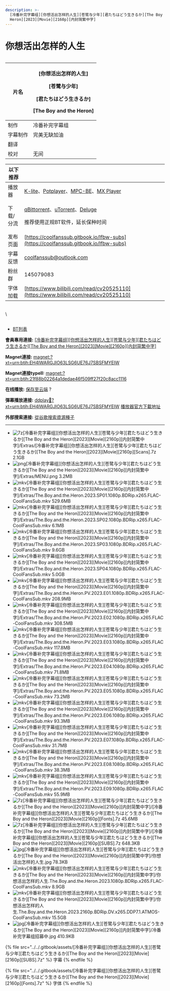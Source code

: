 ```yaml
---
description: >-
  [冷番补完字幕组][你想活出怎样的人生][苍鹭与少年][君たちはどう生きるか][The Boy and the
  Heron][2023][Movie][2160p][内封简繁中字]
---
```


# 你想活出怎样的人生

<figure><img src="https://s21.ax1x.com/2024/08/24/pAFBlnK.jpg" alt=""><figcaption></figcaption></figure>

| 片名   | <p>[你想活出怎样的人生]</p><p>[苍鹭与少年]</p><p>[君たちはどう生きるか]</p><p>[The Boy and the Heron]</p> |
| ---- | --------------------------------------------------------------------------------- |
| 制作   | 冷番补完字幕组                                                                           |
| 字幕制作 | 完美无缺加油                                                                            |
| 翻译   |                                                                                   |
| 校对   | 无间                                                                                |

&#x20;

| 以下推荐  |                                                                                                                                                                                                                                              |
| ----- | -------------------------------------------------------------------------------------------------------------------------------------------------------------------------------------------------------------------------------------------- |
| 播放器   | [K-lite](https://codecguide.com/download\_kl.htm)、[Potplayer](https://potplayer.daum.net/)、[MPC-BE](https://sourceforge.net/projects/mpcbe/)、[MX Player](https://www.lanzoui.com/b688551)                                                    |
| 下载/分流 | <p><a href="https://github.com/c0re100/qBittorrent-Enhanced-Edition/releases">qBittorrent</a>、<a href="https://hungryxhz.lanzouu.com/iUAtd058gd4h">uTorrent</a>、<a href="https://deluge-torrent.org/">Deluge</a></p><p>推荐使用正规BT软件，延长保种时间</p> |
| 发布页面  | [https://coolfanssub.gitbook.io/lfbw-subs](https://coolfanssub.gitbook.io/lfbw-subs)                                                                                                                                                         |
| 字幕反馈  | coolfanssub@outlook.com                                                                                                                                                                                                                      |
| 粉丝群   | 145079083                                                                                                                                                                                                                                    |
| 字体加载  | [https://www.bilibili.com/read/cv20525110](https://www.bilibili.com/read/cv20525110)                                                                                                                                                         |

\
\


<figure><img src="https://s21.ax1x.com/2024/08/24/pAFBsAg.jpg" alt=""><figcaption></figcaption></figure>

* [BT列表](https://share.dmhy.org/topics/view/677544\_The\_Boy\_and\_the\_Heron\_2023\_Movie\_2160p.html#tabs-1)

**會員專用連接:** [\[冷番补完字幕组\]\[你想活出怎样的人生\]\[苍鹭与少年\]\[君たちはどう生きるか\]\[The Boy and the Heron\]\[2023\]\[Movie\]\[2160p\]\[内封简繁中字\]](https://dl.dmhy.org/2024/08/24/21f88b02264a1dedae46f509ff27f20c8acc1116.torrent)

**Magnet連接:** [magnet:?xt=urn:btih:EH4IWARGJIO63LSG6UE76J7SBSFMYEIW](https://magnet/?xt=urn:btih:EH4IWARGJIO63LSG6UE76J7SBSFMYEIW\&dn=\&tr=http%3A%2F%2F104.143.10.186%3A8000%2Fannounce\&tr=udp%3A%2F%2F104.143.10.186%3A8000%2Fannounce\&tr=http%3A%2F%2Ftracker.openbittorrent.com%3A80%2Fannounce\&tr=http%3A%2F%2Ftracker3.itzmx.com%3A6961%2Fannounce\&tr=http%3A%2F%2Ftracker4.itzmx.com%3A2710%2Fannounce\&tr=http%3A%2F%2Ftracker.publicbt.com%3A80%2Fannounce\&tr=http%3A%2F%2Ftracker.prq.to%2Fannounce\&tr=http%3A%2F%2Fopen.acgtracker.com%3A1096%2Fannounce\&tr=https%3A%2F%2Ft-115.rhcloud.com%2Fonly\_for\_ylbud\&tr=http%3A%2F%2Ftracker1.itzmx.com%3A8080%2Fannounce\&tr=http%3A%2F%2Ftracker2.itzmx.com%3A6961%2Fannounce\&tr=udp%3A%2F%2Ftracker1.itzmx.com%3A8080%2Fannounce\&tr=udp%3A%2F%2Ftracker2.itzmx.com%3A6961%2Fannounce\&tr=udp%3A%2F%2Ftracker3.itzmx.com%3A6961%2Fannounce\&tr=udp%3A%2F%2Ftracker4.itzmx.com%3A2710%2Fannounce\&tr=http%3A%2F%2Fnyaa.tracker.wf%3A7777%2Fannounce)

**Magnet連接typeII:** [magnet:?xt=urn:btih:21f88b02264a1dedae46f509ff27f20c8acc1116](https://magnet/?xt=urn:btih:21f88b02264a1dedae46f509ff27f20c8acc1116)

**在线播放:** [保存至云端](https://mypikpak.com/drive/url-checker?url=magnet:?xt=urn:btih:21f88b02264a1dedae46f509ff27f20c8acc1116) ?

**彈幕播放連接:** [ddplay:magnet:?xt=urn:btih:EH4IWARGJIO63LSG6UE76J7SBSFMYEIW](ddplay:magnet:?xt=urn:btih:EH4IWARGJIO63LSG6UE76J7SBSFMYEIW\&dn=\&tr=http%3A%2F%2F104.143.10.186%3A8000%2Fannounce\&tr=udp%3A%2F%2F104.143.10.186%3A8000%2Fannounce\&tr=http%3A%2F%2Ftracker.openbittorrent.com%3A80%2Fannounce\&tr=http%3A%2F%2Ftracker3.itzmx.com%3A6961%2Fannounce\&tr=http%3A%2F%2Ftracker4.itzmx.com%3A2710%2Fannounce\&tr=http%3A%2F%2Ftracker.publicbt.com%3A80%2Fannounce\&tr=http%3A%2F%2Ftracker.prq.to%2Fannounce\&tr=http%3A%2F%2Fopen.acgtracker.com%3A1096%2Fannounce\&tr=https%3A%2F%2Ft-115.rhcloud.com%2Fonly\_for\_ylbud\&tr=http%3A%2F%2Ftracker1.itzmx.com%3A8080%2Fannounce\&tr=http%3A%2F%2Ftracker2.itzmx.com%3A6961%2Fannounce\&tr=udp%3A%2F%2Ftracker1.itzmx.com%3A8080%2Fannounce\&tr=udp%3A%2F%2Ftracker2.itzmx.com%3A6961%2Fannounce\&tr=udp%3A%2F%2Ftracker3.itzmx.com%3A6961%2Fannounce\&tr=udp%3A%2F%2Ftracker4.itzmx.com%3A2710%2Fannounce\&tr=http%3A%2F%2Fnyaa.tracker.wf%3A7777%2Fannounce) [播放器官方下載地址](http://www.dandanplay.com/?from=dmhy)

**外部搜索連接:** [從谷歌搜索資源種子](https://www.google.com/search?oe=utf-8\&q=21f88b02264a1dedae46f509ff27f20c8acc1116)

***

* ![7z](https://share.dmhy.org/images/icon/7z.gif)\[冷番补完字幕组]\[你想活出怎样的人生]\[苍鹭与少年]\[君たちはどう生きるか]\[The Boy and the Heron]\[2023]\[Movie]\[2160p]\[内封简繁中字]/Extras/\[冷番补完字幕组]\[你想活出怎样的人生]\[苍鹭与少年]\[君たちはどう生きるか]\[The Boy and the Heron]\[2023]\[Movie]\[2160p]\[Scans].7z 2.1GB
* ![png](https://share.dmhy.org/images/icon/png.gif)\[冷番补完字幕组]\[你想活出怎样的人生]\[苍鹭与少年]\[君たちはどう生きるか]\[The Boy and the Heron]\[2023]\[Movie]\[2160p]\[内封简繁中字]/Extras/MENU.png 3.2MB
* ![mkv](https://share.dmhy.org/images/icon/mkv.gif)\[冷番补完字幕组]\[你想活出怎样的人生]\[苍鹭与少年]\[君たちはどう生きるか]\[The Boy and the Heron]\[2023]\[Movie]\[2160p]\[内封简繁中字]/Extras/The.Boy.and.the.Heron.2023.SP01.1080p.BDRip.x265.FLAC-CoolFansSub.mkv 529.6MB
* ![mkv](https://share.dmhy.org/images/icon/mkv.gif)\[冷番补完字幕组]\[你想活出怎样的人生]\[苍鹭与少年]\[君たちはどう生きるか]\[The Boy and the Heron]\[2023]\[Movie]\[2160p]\[内封简繁中字]/Extras/The.Boy.and.the.Heron.2023.SP02.1080p.BDRip.x265.FLAC-CoolFansSub.mkv 6.1MB
* ![mkv](https://share.dmhy.org/images/icon/mkv.gif)\[冷番补完字幕组]\[你想活出怎样的人生]\[苍鹭与少年]\[君たちはどう生きるか]\[The Boy and the Heron]\[2023]\[Movie]\[2160p]\[内封简繁中字]/Extras/The.Boy.and.the.Heron.2023.SP03.1080p.BDRip.x265.FLAC-CoolFansSub.mkv 9.6GB
* ![mkv](https://share.dmhy.org/images/icon/mkv.gif)\[冷番补完字幕组]\[你想活出怎样的人生]\[苍鹭与少年]\[君たちはどう生きるか]\[The Boy and the Heron]\[2023]\[Movie]\[2160p]\[内封简繁中字]/Extras/The.Boy.and.the.Heron.2023.SP04.1080p.BDRip.x265.FLAC-CoolFansSub.mkv 5.0GB
* ![mkv](https://share.dmhy.org/images/icon/mkv.gif)\[冷番补完字幕组]\[你想活出怎样的人生]\[苍鹭与少年]\[君たちはどう生きるか]\[The Boy and the Heron]\[2023]\[Movie]\[2160p]\[内封简繁中字]/Extras/The.Boy.and.the.Heron.PV.2023.E01.1080p.BDRip.x265.FLAC-CoolFansSub.mkv 208.9MB
* ![mkv](https://share.dmhy.org/images/icon/mkv.gif)\[冷番补完字幕组]\[你想活出怎样的人生]\[苍鹭与少年]\[君たちはどう生きるか]\[The Boy and the Heron]\[2023]\[Movie]\[2160p]\[内封简繁中字]/Extras/The.Boy.and.the.Heron.PV.2023.E02.1080p.BDRip.x265.FLAC-CoolFansSub.mkv 308.5MB
* ![mkv](https://share.dmhy.org/images/icon/mkv.gif)\[冷番补完字幕组]\[你想活出怎样的人生]\[苍鹭与少年]\[君たちはどう生きるか]\[The Boy and the Heron]\[2023]\[Movie]\[2160p]\[内封简繁中字]/Extras/The.Boy.and.the.Heron.PV.2023.E03.1080p.BDRip.x265.FLAC-CoolFansSub.mkv 117.8MB
* ![mkv](https://share.dmhy.org/images/icon/mkv.gif)\[冷番补完字幕组]\[你想活出怎样的人生]\[苍鹭与少年]\[君たちはどう生きるか]\[The Boy and the Heron]\[2023]\[Movie]\[2160p]\[内封简繁中字]/Extras/The.Boy.and.the.Heron.PV.2023.E04.1080p.BDRip.x265.FLAC-CoolFansSub.mkv 71.8MB
* ![mkv](https://share.dmhy.org/images/icon/mkv.gif)\[冷番补完字幕组]\[你想活出怎样的人生]\[苍鹭与少年]\[君たちはどう生きるか]\[The Boy and the Heron]\[2023]\[Movie]\[2160p]\[内封简繁中字]/Extras/The.Boy.and.the.Heron.PV.2023.E05.1080p.BDRip.x265.FLAC-CoolFansSub.mkv 73.2MB
* ![mkv](https://share.dmhy.org/images/icon/mkv.gif)\[冷番补完字幕组]\[你想活出怎样的人生]\[苍鹭与少年]\[君たちはどう生きるか]\[The Boy and the Heron]\[2023]\[Movie]\[2160p]\[内封简繁中字]/Extras/The.Boy.and.the.Heron.PV.2023.E06.1080p.BDRip.x265.FLAC-CoolFansSub.mkv 93.3MB
* ![mkv](https://share.dmhy.org/images/icon/mkv.gif)\[冷番补完字幕组]\[你想活出怎样的人生]\[苍鹭与少年]\[君たちはどう生きるか]\[The Boy and the Heron]\[2023]\[Movie]\[2160p]\[内封简繁中字]/Extras/The.Boy.and.the.Heron.PV.2023.E07.1080p.BDRip.x265.FLAC-CoolFansSub.mkv 31.7MB
* ![mkv](https://share.dmhy.org/images/icon/mkv.gif)\[冷番补完字幕组]\[你想活出怎样的人生]\[苍鹭与少年]\[君たちはどう生きるか]\[The Boy and the Heron]\[2023]\[Movie]\[2160p]\[内封简繁中字]/Extras/The.Boy.and.the.Heron.PV.2023.E08.1080p.BDRip.x265.FLAC-CoolFansSub.mkv 38.3MB
* ![mkv](https://share.dmhy.org/images/icon/mkv.gif)\[冷番补完字幕组]\[你想活出怎样的人生]\[苍鹭与少年]\[君たちはどう生きるか]\[The Boy and the Heron]\[2023]\[Movie]\[2160p]\[内封简繁中字]/Extras/The.Boy.and.the.Heron.PV.2023.E09.1080p.BDRip.x265.FLAC-CoolFansSub.mkv 55.9MB
* ![7z](https://share.dmhy.org/images/icon/7z.gif)\[冷番补完字幕组]\[你想活出怎样的人生]\[苍鹭与少年]\[君たちはどう生きるか]\[The Boy and the Heron]\[2023]\[Movie]\[2160p]\[内封简繁中字]/\[冷番补完字幕组]\[你想活出怎样的人生]\[苍鹭与少年]\[君たちはどう生きるか]\[The Boy and the Heron]\[2023]\[Movie]\[2160p]\[Fonts].7z 45.6MB
* ![7z](https://share.dmhy.org/images/icon/7z.gif)\[冷番补完字幕组]\[你想活出怎样的人生]\[苍鹭与少年]\[君たちはどう生きるか]\[The Boy and the Heron]\[2023]\[Movie]\[2160p]\[内封简繁中字]/\[冷番补完字幕组]\[你想活出怎样的人生]\[苍鹭与少年]\[君たちはどう生きるか]\[The Boy and the Heron]\[2023]\[Movie]\[2160p]\[SUBS].7z 648.3KB
* ![jpg](https://share.dmhy.org/images/icon/jpg.gif)\[冷番补完字幕组]\[你想活出怎样的人生]\[苍鹭与少年]\[君たちはどう生きるか]\[The Boy and the Heron]\[2023]\[Movie]\[2160p]\[内封简繁中字]/你想活出怎样的人生.jpg 78.3KB
* ![mkv](https://share.dmhy.org/images/icon/mkv.gif)\[冷番补完字幕组]\[你想活出怎样的人生]\[苍鹭与少年]\[君たちはどう生きるか]\[The Boy and the Heron]\[2023]\[Movie]\[2160p]\[内封简繁中字]/你想活出怎样的人生.The.Boy.and.the.Heron.2023.1080p.BDRip.x265.FLAC-CoolFansSub.mkv 8.9GB
* ![mkv](https://share.dmhy.org/images/icon/mkv.gif)\[冷番补完字幕组]\[你想活出怎样的人生]\[苍鹭与少年]\[君たちはどう生きるか]\[The Boy and the Heron]\[2023]\[Movie]\[2160p]\[内封简繁中字]/你想活出怎样的人生.The.Boy.and.the.Heron.2023.2160p.BDRip.DV.x265.DDP7.1.ATMOS-CoolFansSub.mkv 15.5GB
* ![jpg](https://share.dmhy.org/images/icon/jpg.gif)\[冷番补完字幕组]\[你想活出怎样的人生]\[苍鹭与少年]\[君たちはどう生きるか]\[The Boy and the Heron]\[2023]\[Movie]\[2160p]\[内封简繁中字]/冷番补完字幕组招募中.jpg 410.9KB





{% file src="../../.gitbook/assets/[冷番补完字幕组][你想活出怎样的人生][苍鹭与少年][君たちはどう生きるか][The Boy and the Heron][2023][Movie][2160p][SUBS].7z" %}
字幕
{% endfile %}



{% file src="../../.gitbook/assets/[冷番补完字幕组][你想活出怎样的人生][苍鹭与少年][君たちはどう生きるか][The Boy and the Heron][2023][Movie][2160p][Fonts].7z" %}
字体
{% endfile %}
